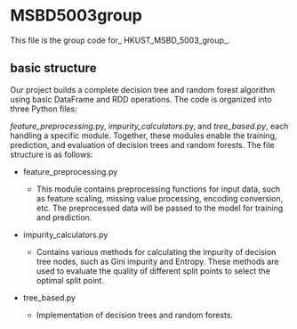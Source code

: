 # MSBD5003group
This file is the group code for_ HKUST_MSBD_5003_group_. 

## basic structure
Our project builds a complete decision tree and random forest algorithm using basic DataFrame and RDD operations. The code is organized into three Python files: 

_feature\_preprocessing_.py, _impurity\_calculators_.py, and _tree\_based.py_, each handling a specific module. 
Together, these modules enable the training, prediction, and evaluation of decision trees and random forests. The file structure is as follows:

+ feature\_preprocessing.py
   + This module contains preprocessing functions for input data, such as feature scaling, missing value processing, encoding conversion, etc. The preprocessed data will be passed to the model for training and prediction.

+ impurity\_calculators.py
   + Contains various methods for calculating the impurity of decision tree nodes, such as Gini impurity and Entropy. These methods are used to evaluate the quality of different split points to select the optimal split point.
+ tree\_based.py
   + Implementation of decision trees and random forests.


